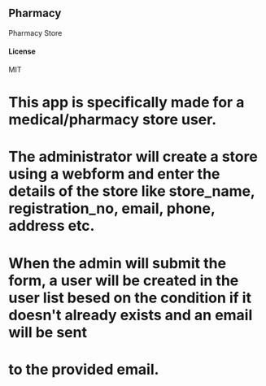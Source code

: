 ## Pharmacy

Pharmacy Store

#### License

MIT

# This app is specifically made for a medical/pharmacy store user. 
# The administrator will create a store using a webform and enter the details of the store like store_name, registration_no, email, phone, address etc.
# When the admin will submit the form, a user will be created in the user list besed on the condition if it doesn't already exists and an email will be sent
# to the provided email.   
